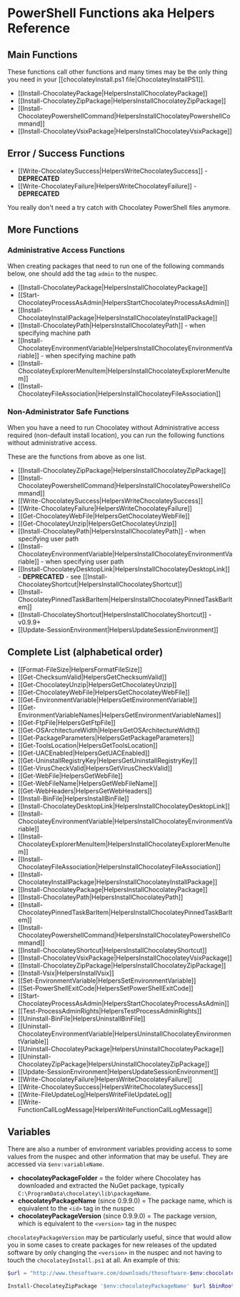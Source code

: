 ﻿# PowerShell Functions aka Helpers Reference

<!-- This documentation file is automatically generated from the files at $sourceFunctions using $($sourceLocation)GenerateDocs.ps1. Contributions are welcome at the original location(s). -->
## Main Functions

These functions call other functions and many times may be the only thing you need in your [[chocolateyInstall.ps1 file|ChocolateyInstallPS1]].

* [[Install-ChocolateyPackage|HelpersInstallChocolateyPackage]]
* [[Install-ChocolateyZipPackage|HelpersInstallChocolateyZipPackage]]
* [[Install-ChocolateyPowershellCommand|HelpersInstallChocolateyPowershellCommand]]
* [[Install-ChocolateyVsixPackage|HelpersInstallChocolateyVsixPackage]]

## Error / Success Functions

* [[Write-ChocolateySuccess|HelpersWriteChocolateySuccess]] - **DEPRECATED**
* [[Write-ChocolateyFailure|HelpersWriteChocolateyFailure]] - **DEPRECATED**

You really don't need a try catch with Chocolatey PowerShell files anymore.

## More Functions

### Administrative Access Functions

When creating packages that need to run one of the following commands below, one should add the tag `admin` to the nuspec.

* [[Install-ChocolateyPackage|HelpersInstallChocolateyPackage]]
* [[Start-ChocolateyProcessAsAdmin|HelpersStartChocolateyProcessAsAdmin]]
* [[Install-ChocolateyInstallPackage|HelpersInstallChocolateyInstallPackage]]
* [[Install-ChocolateyPath|HelpersInstallChocolateyPath]] - when specifying machine path
* [[Install-ChocolateyEnvironmentVariable|HelpersInstallChocolateyEnvironmentVariable]] - when specifying machine path
* [[Install-ChocolateyExplorerMenuItem|HelpersInstallChocolateyExplorerMenuItem]]
* [[Install-ChocolateyFileAssociation|HelpersInstallChocolateyFileAssociation]]

### Non-Administrator Safe Functions

When you have a need to run Chocolatey without Administrative access required (non-default install location), you can run the following functions without administrative access.

These are the functions from above as one list.

* [[Install-ChocolateyZipPackage|HelpersInstallChocolateyZipPackage]]
* [[Install-ChocolateyPowershellCommand|HelpersInstallChocolateyPowershellCommand]]
* [[Write-ChocolateySuccess|HelpersWriteChocolateySuccess]]
* [[Write-ChocolateyFailure|HelpersWriteChocolateyFailure]]
* [[Get-ChocolateyWebFile|HelpersGetChocolateyWebFile]]
* [[Get-ChocolateyUnzip|HelpersGetChocolateyUnzip]]
* [[Install-ChocolateyPath|HelpersInstallChocolateyPath]] - when specifying user path
* [[Install-ChocolateyEnvironmentVariable|HelpersInstallChocolateyEnvironmentVariable]] - when specifying user path
* [[Install-ChocolateyDesktopLink|HelpersInstallChocolateyDesktopLink]] - **DEPRECATED** - see [[Install-ChocolateyShortcut|HelpersInstallChocolateyShortcut]]
* [[Install-ChocolateyPinnedTaskBarItem|HelpersInstallChocolateyPinnedTaskBarItem]]
* [[Install-ChocolateyShortcut|HelpersInstallChocolateyShortcut]] - v0.9.9+
* [[Update-SessionEnvironment|HelpersUpdateSessionEnvironment]]

## Complete List (alphabetical order)

 * [[Format-FileSize|HelpersFormatFileSize]]
 * [[Get-ChecksumValid|HelpersGetChecksumValid]]
 * [[Get-ChocolateyUnzip|HelpersGetChocolateyUnzip]]
 * [[Get-ChocolateyWebFile|HelpersGetChocolateyWebFile]]
 * [[Get-EnvironmentVariable|HelpersGetEnvironmentVariable]]
 * [[Get-EnvironmentVariableNames|HelpersGetEnvironmentVariableNames]]
 * [[Get-FtpFile|HelpersGetFtpFile]]
 * [[Get-OSArchitectureWidth|HelpersGetOSArchitectureWidth]]
 * [[Get-PackageParameters|HelpersGetPackageParameters]]
 * [[Get-ToolsLocation|HelpersGetToolsLocation]]
 * [[Get-UACEnabled|HelpersGetUACEnabled]]
 * [[Get-UninstallRegistryKey|HelpersGetUninstallRegistryKey]]
 * [[Get-VirusCheckValid|HelpersGetVirusCheckValid]]
 * [[Get-WebFile|HelpersGetWebFile]]
 * [[Get-WebFileName|HelpersGetWebFileName]]
 * [[Get-WebHeaders|HelpersGetWebHeaders]]
 * [[Install-BinFile|HelpersInstallBinFile]]
 * [[Install-ChocolateyDesktopLink|HelpersInstallChocolateyDesktopLink]]
 * [[Install-ChocolateyEnvironmentVariable|HelpersInstallChocolateyEnvironmentVariable]]
 * [[Install-ChocolateyExplorerMenuItem|HelpersInstallChocolateyExplorerMenuItem]]
 * [[Install-ChocolateyFileAssociation|HelpersInstallChocolateyFileAssociation]]
 * [[Install-ChocolateyInstallPackage|HelpersInstallChocolateyInstallPackage]]
 * [[Install-ChocolateyPackage|HelpersInstallChocolateyPackage]]
 * [[Install-ChocolateyPath|HelpersInstallChocolateyPath]]
 * [[Install-ChocolateyPinnedTaskBarItem|HelpersInstallChocolateyPinnedTaskBarItem]]
 * [[Install-ChocolateyPowershellCommand|HelpersInstallChocolateyPowershellCommand]]
 * [[Install-ChocolateyShortcut|HelpersInstallChocolateyShortcut]]
 * [[Install-ChocolateyVsixPackage|HelpersInstallChocolateyVsixPackage]]
 * [[Install-ChocolateyZipPackage|HelpersInstallChocolateyZipPackage]]
 * [[Install-Vsix|HelpersInstallVsix]]
 * [[Set-EnvironmentVariable|HelpersSetEnvironmentVariable]]
 * [[Set-PowerShellExitCode|HelpersSetPowerShellExitCode]]
 * [[Start-ChocolateyProcessAsAdmin|HelpersStartChocolateyProcessAsAdmin]]
 * [[Test-ProcessAdminRights|HelpersTestProcessAdminRights]]
 * [[Uninstall-BinFile|HelpersUninstallBinFile]]
 * [[Uninstall-ChocolateyEnvironmentVariable|HelpersUninstallChocolateyEnvironmentVariable]]
 * [[Uninstall-ChocolateyPackage|HelpersUninstallChocolateyPackage]]
 * [[Uninstall-ChocolateyZipPackage|HelpersUninstallChocolateyZipPackage]]
 * [[Update-SessionEnvironment|HelpersUpdateSessionEnvironment]]
 * [[Write-ChocolateyFailure|HelpersWriteChocolateyFailure]]
 * [[Write-ChocolateySuccess|HelpersWriteChocolateySuccess]]
 * [[Write-FileUpdateLog|HelpersWriteFileUpdateLog]]
 * [[Write-FunctionCallLogMessage|HelpersWriteFunctionCallLogMessage]]

## Variables

There are also a number of environment variables providing access to some values from the nuspec and other information that may be useful. They are accessed via `$env:variableName`.

* __chocolateyPackageFolder__ = the folder where Chocolatey has downloaded and extracted the NuGet package, typically `C:\ProgramData\chocolatey\lib\packageName`.
* __chocolateyPackageName__ (since 0.9.9.0) = The package name, which is equivalent to the `<id>` tag in the nuspec
* __chocolateyPackageVersion__ (since 0.9.9.0) = The package version, which is equivalent to the `<version>` tag in the nuspec

`chocolateyPackageVersion` may be particularly useful, since that would allow you in some cases to create packages for new releases of the updated software by only changing the `<version>` in the nuspec and not having to touch the `chocolateyInstall.ps1` at all. An example of this:

~~~powershell
$url = "http://www.thesoftware.com/downloads/thesoftware-$env:chocolateyPackageVersion.zip"

Install-ChocolateyZipPackage '$env:chocolateyPackageName' $url $binRoot
~~~
